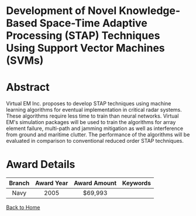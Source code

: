 
Development of Novel Knowledge-Based Space-Time Adaptive Processing (STAP) Techniques Using Support Vector Machines (SVMs)
==========================================================================================================================

# Abstract


Virtual EM Inc. proposes to develop STAP techniques using machine learning algorithms for eventual implementation in critical radar systems. These algorithms require less time to train than neural networks. Virtual EM's simulation packages will be used to train the algorithms for array element failure, multi-path and jamming mitigation as well as interference from ground and maritime clutter. The performance of the algorithms will be evaluated in comparison to conventional reduced order STAP techniques.  

# Award Details

|Branch|Award Year|Award Amount|Keywords|
| :---: | :---: | :---: | :---: |
|Navy|2005|$69,993||
  
  


[Back to Home](https://github.com/chrischow/dod_sbir_awards#1869)